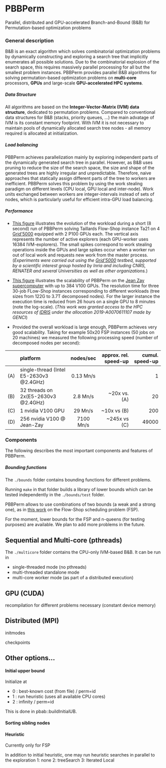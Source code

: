 # PBBPerm
Parallel, distributed and GPU-accelerated Branch-and-Bound (B&B) for Permutation-based optimization problems

### General description

B&B is an exact algorithm which solves combinatorial optimization problems by dynamically constructing and exploring a search tree that implicitly enumerates all possible solutions.
Due to the combinatorial explosion of the search space, this requires massively parallel processing for all but the smallest problem instances.
PBBPerm provides parallel B&B algorithms for solving permutation-based optimization problems on **multi-core** processors, **GPUs** and large-scale **GPU-accelerated HPC systems**.

##### Data Structure
All algorithms are based on the **Integer-Vector-Matrix (IVM) data structure**, dedicated to permutation problems.
Compared to conventional data structures for B&B (stacks, priority queues, ...) the main advatage of IVM is its constant memory footprint.
With IVM it is not necessary to maintain pools of dynamically allocated search tree nodes - all memory required is allocated at initialization.

##### Load balancing

PBBPerm achieves parallelization mainly by exploring independent parts of the dynamically generated search tree in parallel.
However, as B&B uses pruning to reduce the size of the search space, the size and shape of the generated trees are highly irregular and unpredictable.
Therefore, naive approaches that statically assign different parts of the tree to workers are inefficient.
PBBPerm solves this problem by using the work stealing paradigm on different levels (CPU local, GPU local and inter-node). Work units exchanged between workers are integer-intervals instead of sets of nodes, which is particularly useful for efficient intra-GPU load balancing.

##### Performance


- [This figure](https://github.com/jangmys/PBBPerm/blob/master/figures/Ta21_timeline.pdf)
illustrates the evolution of the workload during a short (8 second) run of PBBPerm solving Taillards Flow-Shop instance Ta21 on 4 [Grid'5000](https://www.grid5000.fr) equipped with 2 P100 GPUs each.
The vertical axis represents the number of active explorers (each GPU-worker uses 16384 IVM-explorers). The small spikes correspond to work stealing operations inside the GPUs and large spikes occur when a worker run out of local work and requests new work from the master process.
(*Experiments were carried out using the [Grid'5000](https://www.grid5000.fr) testbed, supported by a scientific interest group hosted by Inria and including CNRS, RENATER and several Universities as well as other organizations.*)

- [This figure](https://github.com/jangmys/PBBPerm/blob/master/figures/ScalingOnJeanZay.pdf)
illustrates the scalability of PBBPerm on the [Jean Zay supercomputer](http://www.idris.fr/jean-zay/) with up to 384 V100 GPUs.
The resolution time for three 30-job FLow-Shop instances corresponding to different workloads (tree sizes from 122G to 3.7T decomposed nodes). For the larger instance the execution time is reduced from 26 hours on a single GPU to 8 minutes (note the log-scale). (*This work was granted access to the HPC resources of [IDRIS](http://www.idris.fr/) under the allocation 2019-A0070611107 made by GENCI*)

- Provided the overall workload is large enough, PBBPerm achieves very good scalability. Taking for example 50x20 FSP instances (50 jobs on 20 machines) we measured the following processing speed (number of decomposed nodes per second):


|    | platform | nodes/sec  | approx. rel. speed-up  | cumul. speed-up |
|----| :------------- |:-------------:| -----:|---:|
|(A) | single-thread (Intel E5-2630v3 @2.4GHz)  | 0.13 Mn/s |  | 1|
|(B) | 32 threads on 2x(E5-2630v3 @2.4GHz)  | 2.8 Mn/s | ~20x vs. (A) | 20 |
|(C) | 1 nvidia V100 GPU       | 29 Mn/s      | ~10x vs (B) | 200 |
|(D) | 256 nvidia V100 @ Jean-Zay | 7100 Mn/s      | ~245x vs (C) | 49000 |


### Components

The following describes the most important components and features of PBBPerm.

##### Bounding functions
The `./bounds` folder contains bounding functions for different problems.

Running `make` in that folder builds a library of lower bounds which can be tested independently in the `./bounds/test` folder.

PBBPerm allows to use combinations of two bounds (a weak and a strong one), as in [this work](https://hal.inria.fr/hal-02421229/) on the Flow-Shop scheduling problem (FSP).

For the moment, lower bounds for the FSP and n-queens (for testing purposes) are available. We plan to add more problems in the future.

## Sequential and Multi-core (pthreads)
The `./multicore` folder contains the CPU-only IVM-based B&B. It can be run in
- single-threaded mode (no pthreads)
- multi-threaded standalone mode
- multi-core worker mode (as part of a distributed execution)



## GPU (CUDA)
recompilation for different problems necessary (constant device memory)


## Distributed (MPI)

initmodes

checkpoints





## Other options...

#### Initial upper bound
Initialize at
- 0 : best-known cost (from file) / perm=id
- 1 : run heuristic (uses all available CPU cores)
- 2 : infinity / perm=id

This is done in pbab::buildInitialUB.

#### Sorting sibling nodes


#### Heuristic
Currently only for FSP

In addition to initial heuristic, one may run heuristic searches in parallel to the exploration
1: none
2: treeSearch
3: Iterated Local
